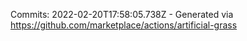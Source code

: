 Commits: 2022-02-20T17:58:05.738Z - Generated via https://github.com/marketplace/actions/artificial-grass
<br>
